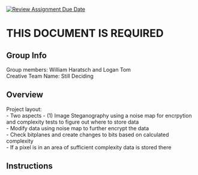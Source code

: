 [![Review Assignment Due Date](https://classroom.github.com/assets/deadline-readme-button-24ddc0f5d75046c5622901739e7c5dd533143b0c8e959d652212380cedb1ea36.svg)](https://classroom.github.com/a/ecp4su41)
# THIS DOCUMENT IS REQUIRED
## Group Info
Group members: William Haratsch and Logan Tom\
Creative Team Name: Still Deciding

## Overview
Project layout:\
    - Two aspects
        - (1) Image Steganography using a noise map for encrpytion and complexity tests to figure out where to store data\
        - Modify data using noise map to further encrypt the data \
        - Check bitplanes and create changes to bits based on calculated complexity\
        - If a pixel is in an area of sufficient complexity data is stored there
 

## Instructions

